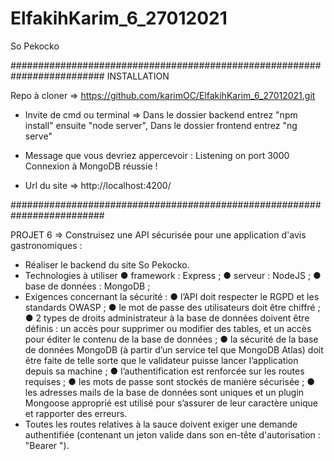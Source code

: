# ElfakihKarim_6_27012021
So Pekocko

######################################################################### 
INSTALLATION

Repo à cloner => https://github.com/karimOC/ElfakihKarim_6_27012021.git

- Invite de cmd ou terminal => 
Dans le dossier backend entrez "npm install" ensuite "node server", 
Dans le dossier frontend entrez "ng serve" 
- Message que vous devriez appercevoir : 
Listening on port 3000
Connexion à MongoDB réussie !

- Url du site => http://localhost:4200/

#########################################################################

PROJET 6 => Construisez une API sécurisée pour une application d'avis gastronomiques :

- Réaliser le backend du site So Pekocko.
- Technologies à utiliser
● framework : Express ;
● serveur : NodeJS ;
● base de données : MongoDB ;
- Exigences concernant la sécurité :
● l’API doit respecter le RGPD et les standards OWASP ;
● le mot de passe des utilisateurs doit être chiffré ;
● 2 types de droits administrateur à la base de données doivent être définis : un accès
pour supprimer ou modifier des tables, et un accès pour éditer le contenu de la base
de données ;
● la sécurité de la base de données MongoDB (à partir d’un service tel que MongoDB
Atlas) doit être faite de telle sorte que le validateur puisse lancer l’application depuis
sa machine ;
● l’authentification est renforcée sur les routes requises ;
● les mots de passe sont stockés de manière sécurisée ;
● les adresses mails de la base de données sont uniques et un plugin Mongoose
approprié est utilisé pour s’assurer de leur caractère unique et rapporter des erreurs.
- Toutes les routes relatives à la sauce doivent exiger une demande authentifiée (contenant un
jeton valide dans son en-tête d'autorisation : "Bearer <token>").
